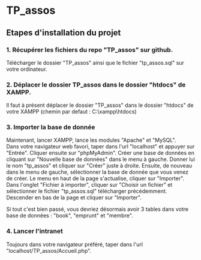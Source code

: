 # TP_assos
## Etapes d'installation du projet
### 1. Récupérer les fichiers du repo "TP_assos" sur github.
Télécharger le dossier "TP_assos" ainsi que le fichier "tp_assos.sql" sur votre ordinateur.

### 2. Déplacer le dossier TP_assos dans le dossier "htdocs" de XAMPP.
Il faut à présent déplacer le dossier "TP_assos" dans le dossier "htdocs" de votre XAMPP (chemin par defaut : C:\xampp\htdocs)

### 3. Importer la base de donnée
Maintenant, lancer XAMPP, lance les modules "Apache" et "MySQL".  
Dans votre navigateur web favori, taper dans l'url "localhost" et appuyer sur "Entrée".
Cliquer ensuite sur "phpMyAdmin".
Créer une base de données en cliquant sur "Nouvelle base de données" dans le menu à gauche.
Donner lui le nom "tp_assos" et cliquer sur "Créer" juste à droite.
Ensuite, de nouveau dans le menu de gauche, sélectionner la base de donnée que vous venez de créer.
Le menu en haut de la page s'actualise, cliquer sur "Importer".
Dans l'onglet "Fichier à importer", cliquer sur "Choisir un fichier" et sélectionner le fichier "tp_assos.sql" télécharger précédemment.
Descender en bas de la page et cliquer sur "Importer".

Si tout c'est bien passé, vous devriez désormais avoir 3 tables dans votre base de données : "book", "emprunt" et "membre".

### 4. Lancer l'intranet
Toujours dans votre navigateur préféré, taper dans l'url "localhost/TP_assos/Accueil.php".
